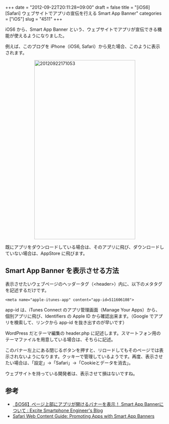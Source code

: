 +++
date = "2012-09-22T20:11:28+09:00"
draft = false
title = "[iOS6] [Safari] ウェブサイトでアプリの宣伝を行える Smart App Banner"
categories = ["iOS"]
slug = "4511"
+++

iOS6 から、Smart App Banner という、ウェブサイトでアプリが宣伝できる機能が使えるようになりました。

例えば、このブログを iPhone（iOS6, Safari）から見た場合、このように表示されます。

<img style="display:block; margin-left:auto; margin-right:auto;" src="/images/2012/09/20120922171053.png" alt="20120922171053" title="20120922171053.png" border="0" width="320" height="568" />

既にアプリをダウンロードしている場合は、そのアプリに飛び、ダウンロードしていない場合は、AppStore に飛びます。

<h2>Smart App Banner を表示させる方法</h2>

表示させたいウェブページのヘッダータグ（&lt;header>）内に、以下のメタタグを記述するだけです。

<pre><code>&lt;meta name="apple-itunes-app" content="app-id=511606108"></code></pre>

app-id は、iTunes Connect のアプリ管理画面（Manage Your Apps）から、個別アプリに飛び、Identifiers の Apple ID から確認出来ます。（Google でアプリを検索して、リンクから app-id を抜き出すのが早いです）

WordPress だとテーマ編集の header.php に記述します。スマートフォン用のテーマファイルを用意している場合は、そちらに記述。

このバナー左上にある閉じるボタンを押すと、リロードしてもそのページでは表示されないようになります。クッキーで管理しているようです。再度、表示させたい場合は、「設定」→「Safari」→「Cookieとデータを消去」。

ウェブサイトを持っている開発者は、表示させて損はないですね。

<h2>参考</h2>

<ul><li><a href="http://blog.excite.co.jp/spdev/18870453/" target="_blank">【iOS6】ページ上部にアプリが開けるバナーを表示！ Smart App Bannerについて : Excite Smartphone Engineer's Blog</a></li>
<li><a href="https://developer.apple.com/library/safari/#documentation/AppleApplications/Reference/SafariWebContent/PromotingAppswithAppBanners/PromotingAppswithAppBanners.html" target="_blank">Safari Web Content Guide: Promoting Apps with Smart App Banners</a></li></ul>
